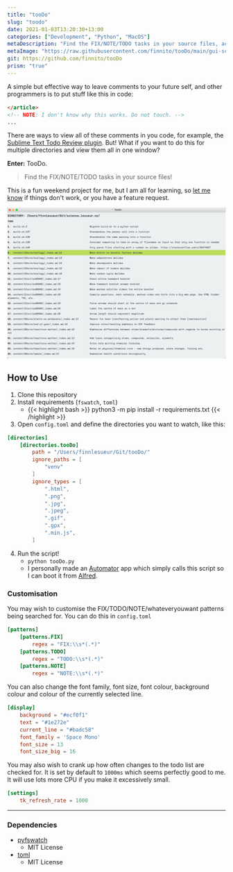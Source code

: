 ```yaml
---
title: "tooDo"
slug: "toodo"
date: 2021-01-03T13:20:30+13:00
categories: ["Development", "Python", "MacOS"]
metaDescription: "Find the FIX/NOTE/TODO tasks in your source files, across multiple directories!"
metaImage: "https://raw.githubusercontent.com/finnito/tooDo/main/gui-screenshot.png"
git: https://github.com/finnito/tooDo
prism: "true"
---
```


A simple but effective way to leave comments to your future self, and other programmers is to put stuff like this in code:

```html
</article>
<!-- NOTE: I don't know why this works. Do not touch. -->
...
```

There are ways to view all of these comments in you code, for example, the [Sublime Text Todo Review plugin](https://github.com/jfcherng-sublime/ST-TodoReview). But! What if you want to do this for multiple directories and view them all in one window?
 
__Enter:__ TooDo.

<!--more-->

> Find the FIX/NOTE/TODO tasks in your source files!

This is a fun weekend project for me, but I am all for learning, so [let me know](https://github.com/Finnito/tooDo/issues) if things don't work, or you have a feature request.

![The real basic GUI.](https://raw.githubusercontent.com/finnito/tooDo/main/gui-screenshot.png)

## How to Use

1. Clone this repository
2. Install requirements (`fswatch`, `toml`)
    - {{< highlight bash >}} python3 -m pip install -r requirements.txt {{< /highlight >}}
3. Open `config.toml` and define the directories you want to watch, like this:

```toml
[directories]
    [directories.tooDo]
        path = "/Users/finnlesueur/Git/tooDo/"
        ignore_paths = [
            "venv"
        ]
        ignore_types = [
            ".html",
            ".png",
            ".jpg",
            ".jpeg",
            ".gif",
            ".gpx",
            ".min.js",
        ]
```

4. Run the script!
    - `python tooDo.py`
    - I personally made an [Automator](https://support.apple.com/en-au/guide/automator/welcome/mac) app which simply calls this script so I can boot it from [Alfred](https://www.alfredapp.com).

### Customisation

You may wish to customise the FIX/TODO/NOTE/whateveryouwant patterns being searched for. You can do this in `config.toml`

```toml
[patterns]
    [patterns.FIX]
        regex = "FIX:\\s*(.*)"
    [patterns.TODO]
        regex = "TODO:\\s*(.*)"
    [patterns.NOTE]
        regex = "NOTE:\\s*(.*)"
```

You can also change the font family, font size, font colour, background colour and colour of the currently selected line.

```toml
[display]
    background = "#ecf0f1"
    text = "#1e272e"
    current_line = "#badc58"
    font_family = 'Space Mono'
    font_size = 13
    font_size_big = 16
```

You may also wish to crank up how often changes to the todo list are checked for. It is set by default to `1000ms` which seems perfectly good to me. It will use lots more CPU if you make it excessively small.

```toml
[settings]
    tk_refresh_rate = 1000
```

---

### Dependencies

- [pyfswatch](https://github.com/paul-nameless/pyfswatch)
    + MIT License
- [toml](https://github.com/uiri/toml)
    + MIT License 